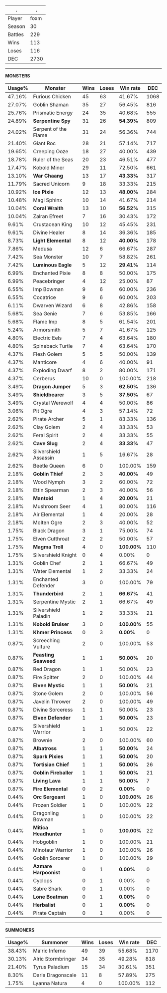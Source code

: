 .|.
|-|-
Player|foxm
Season|30
Battles|229
Wins|113
Loses|116
DEC|2730

---
**MONSTERS**

Usage%|Monster|Wins|Loses|Win rate|DEC|
-|-|-|-|-|-|
47.16%|Furious Chicken|45|63|41.67%|1068|
27.07%|Goblin Shaman|35|27|56.45%|816|
25.76%|Prismatic Energy|24|35|40.68%|555|
24.89%|**Serpentine Spy**|31|26|**54.39%**|809|
24.02%|Serpent of the Flame|31|24|56.36%|744|
21.40%|Giant Roc|28|21|57.14%|717|
19.65%|Creeping Ooze|18|27|40.00%|439|
18.78%|Ruler of the Seas|20|23|46.51%|477|
17.47%|Kobold Miner|29|11|72.50%|661|
13.10%|**War Chaang**|13|17|**43.33%**|317|
11.79%|Sacred Unicorn|9|18|33.33%|215|
10.92%|**Ice Pixie**|12|13|**48.00%**|284|
10.48%|Magi Sphinx|10|14|41.67%|214|
10.04%|**Coral Wraith**|13|10|**56.52%**|315|
10.04%|Zalran Efreet|7|16|30.43%|172|
9.61%|Crustacean King|10|12|45.45%|231|
9.61%|Divine Healer|8|14|36.36%|185|
8.73%|**Light Elemental**|8|12|**40.00%**|178|
7.86%|Medusa|12|6|66.67%|287|
7.42%|Sea Monster|10|7|58.82%|261|
7.42%|**Luminous Eagle**|5|12|**29.41%**|114|
6.99%|Enchanted Pixie|8|8|50.00%|175|
6.99%|Peacebringer|4|12|25.00%|87|
6.55%|Imp Bowman|9|6|60.00%|236|
6.55%|Cocatrice|9|6|60.00%|203|
6.11%|Dwarven Wizard|6|8|42.86%|158|
5.68%|Sea Genie|7|6|53.85%|166|
5.68%|Flame Imp|8|5|61.54%|201|
5.24%|Armorsmith|5|7|41.67%|125|
4.80%|Electric Eels|7|4|63.64%|180|
4.80%|Spineback Turtle|7|4|63.64%|170|
4.37%|Flesh Golem|5|5|50.00%|139|
4.37%|Manticore|4|6|40.00%|91|
4.37%|Exploding Dwarf|8|2|80.00%|171|
4.37%|Cerberus|10|0|100.00%|218|
3.49%|**Dragon Jumper**|5|3|**62.50%**|136|
3.49%|**Shieldbearer**|3|5|**37.50%**|67|
3.49%|Crystal Werewolf|4|4|50.00%|86|
3.06%|Pit Ogre|4|3|57.14%|72|
2.62%|Pirate Archer|5|1|83.33%|136|
2.62%|Clay Golem|2|4|33.33%|53|
2.62%|Feral Spirit|2|4|33.33%|55|
2.62%|**Cave Slug**|2|4|**33.33%**|47|
2.62%|Silvershield Assassin|1|5|16.67%|28|
2.62%|Beetle Queen|6|0|100.00%|159|
2.18%|**Goblin Thief**|2|3|**40.00%**|49|
2.18%|Wood Nymph|3|2|60.00%|72|
2.18%|Ettin Spearman|2|3|40.00%|56|
2.18%|**Mantoid**|1|4|**20.00%**|21|
2.18%|Mushroom Seer|4|1|80.00%|116|
2.18%|Air Elemental|1|4|20.00%|28|
2.18%|Molten Ogre|2|3|40.00%|52|
1.75%|Black Dragon|3|1|75.00%|74|
1.75%|Elven Cutthroat|2|2|50.00%|57|
1.75%|**Magma Troll**|4|0|**100.00%**|110|
1.75%|Silvershield Knight|0|4|0.00%|0|
1.31%|Goblin Chef|2|1|66.67%|49|
1.31%|Water Elemental|1|2|33.33%|24|
1.31%|Enchanted Defender|3|0|100.00%|79|
1.31%|**Thunderbird**|2|1|**66.67%**|41|
1.31%|Serpentine Mystic|2|1|66.67%|49|
1.31%|Silvershield Paladin|1|2|33.33%|21|
1.31%|**Kobold Bruiser**|3|0|**100.00%**|55|
1.31%|**Khmer Princess**|0|3|**0.00%**|0|
0.87%|Screeching Vulture|2|0|100.00%|53|
0.87%|**Feasting Seaweed**|1|1|**50.00%**|20|
0.87%|Red Dragon|1|1|50.00%|23|
0.87%|Fire Spitter|2|0|100.00%|44|
0.87%|**Elven Mystic**|1|1|**50.00%**|21|
0.87%|Stone Golem|2|0|100.00%|56|
0.87%|Javelin Thrower|2|0|100.00%|49|
0.87%|Divine Sorceress|1|1|50.00%|23|
0.87%|**Elven Defender**|1|1|**50.00%**|23|
0.87%|Silvershield Warrior|1|1|50.00%|22|
0.87%|Brownie|2|0|100.00%|60|
0.87%|**Albatross**|1|1|**50.00%**|24|
0.87%|**Spark Pixies**|1|1|**50.00%**|20|
0.87%|**Tortisian Chief**|1|1|**50.00%**|26|
0.87%|**Goblin Fireballer**|1|1|**50.00%**|21|
0.87%|**Living Lava**|1|1|**50.00%**|7|
0.87%|**Fire Elemental**|0|2|**0.00%**|0|
0.44%|**Orc Sergeant**|1|0|**100.00%**|26|
0.44%|Frozen Soldier|1|0|100.00%|22|
0.44%|Dragonling Bowman|1|0|100.00%|22|
0.44%|**Mitica Headhunter**|1|0|**100.00%**|22|
0.44%|Hobgoblin|1|0|100.00%|21|
0.44%|Minotaur Warrior|1|0|100.00%|26|
0.44%|Goblin Sorcerer|1|0|100.00%|29|
0.44%|**Azmare Harpoonist**|0|1|**0.00%**|0|
0.44%|Cyclops|0|1|0.00%|0|
0.44%|Sabre Shark|0|1|0.00%|0|
0.44%|**Lone Boatman**|0|1|**0.00%**|0|
0.44%|**Herbalist**|0|1|**0.00%**|0|
0.44%|Pirate Captain|0|1|0.00%|0|

---
**SUMMONERS**

Usage%|Summoner|Wins|Loses|Win rate|DEC|
-|-|-|-|-|-|
38.43%|Malric Inferno|49|39|55.68%|1170|
30.13%|Alric Stormbringer|34|35|49.28%|818|
21.40%|Tyrus Paladium|15|34|30.61%|351|
8.30%|Daria Dragonscale|11|8|57.89%|275|
1.75%|Lyanna Natura|4|0|100.00%|112|
